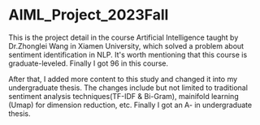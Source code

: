 # AIML_Project_2023Fall
This is the project detail in the course Artificial Intelligence taught by Dr.Zhonglei Wang in Xiamen University, which solved a problem about sentiment identification in NLP. It's worth mentioning that this course is graduate-leveled. Finally I got 96 in this course.

After that, I added more content to this study and changed it into my undergraduate thesis. The changes include but not limited to traditional sentiment analysis techniques(TF-IDF & Bi-Gram), mainifold learning (Umap) for dimension reduction, etc. Finally I got an A- in undergraduate thesis.
